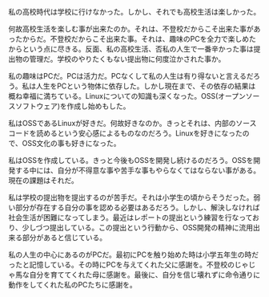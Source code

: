 私の高校時代は学校に行けなかった。しかし、それでも高校生活は楽しかった。

何故高校生活を楽しむ事が出来たのか。それは、不登校だからこそ出来た事があったからだ。不登校だからこそ出来た事。それは、趣味のPCを全力で楽しめたからという点に尽きる。反面、私の高校生活、否私の人生で一番辛かった事は提出物の管理だ。学校のやりたくもない提出物に何度泣かされた事か。

私の趣味はPCだ。PCは活力だ。PCなくして私の人生は有り得ないと言えるだろう。私は人生をPCという物体に依存した。しかし現在まで、その依存の結果は概ね幸福に満ちている。Linuxについての知識も深くなった。OSS(オープンソースソフトウェア)を作成し始めもした。

私はOSSであるLinuxが好きだ。何故好きなのか。きっとそれは、内部のソースコードを読めるという安心感によるものなのだろう。Linuxを好きになったので、OSS文化の事も好きになった。

私はOSSを作成している。きっと今後もOSSを開発し続けるのだろう。OSSを開発する中には、自分が不得意な事や苦手な事もやらなくてはならない事がある。現在の課題はそれだ。

私は学校の提出物を提出するのが苦手だ。それは小学生の頃からそうだった。弱い部分が存在する自分の事を認める必要はあるだろう。しかし、解決しなければ社会生活が困難になってしまう。最近はレポートの提出という練習を行なっており、少しづつ提出している。この提出という行動から、OSS開発の精神に流用出来る部分があると信じている。

私の人生の中心にあるのがPCだ。最初にPCを触り始めた時は小学五年生の時だったと記憶している。その時にPCを与えてくれた父に感謝を。不登校のじゃじゃ馬な自分を育ててくれた母に感謝を。最後に、自分を信じ壊れずに命令通りに動作をしてくれた私のPCたちに感謝を。
